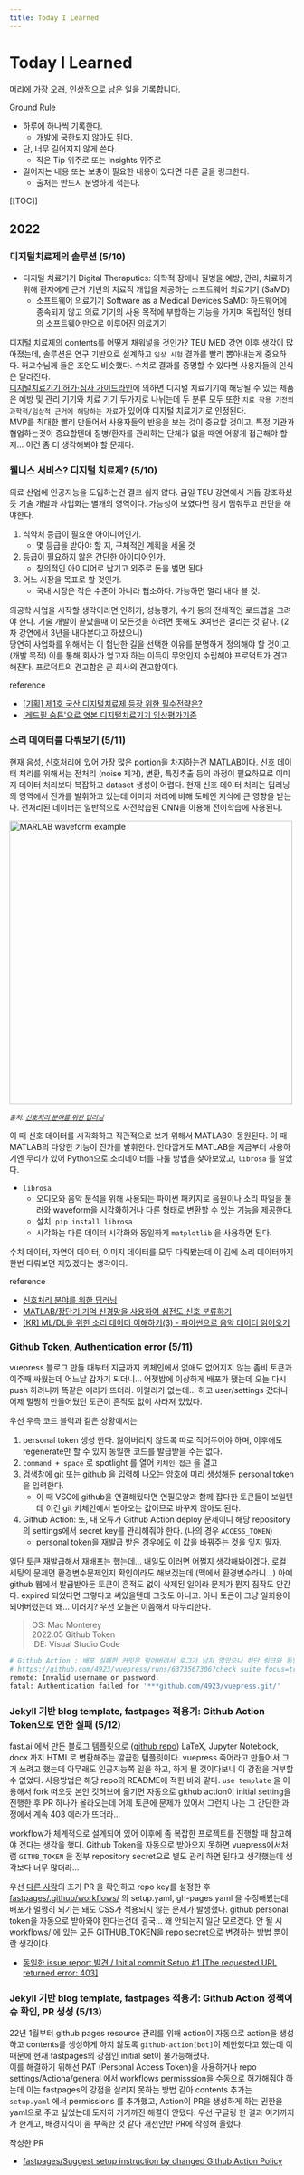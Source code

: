 ```yaml
---
title: Today I Learned
---
```


<Block>

# Today I Learned

머리에 가장 오래, 인상적으로 남은 일을 기록합니다.

<Example>

Ground Rule
- 하루에 하나씩 기록한다.
    - 개발에 국한되지 않아도 된다.
- 단, 너무 길어지지 않게 쓴다. 
    - 작은 Tip 위주로 또는 Insights 위주로
- 길어지는 내용 또는 보충이 필요한 내용이 있다면 다른 글을 링크한다.
    - 출처는 반드시 분명하게 적는다.

</Example>


[[TOC]]

</Block>
<Block>

## 2022

### 디지털치료제의 솔루션 (5/10)
- 디지털 치료기기 Digital Theraputics: 의학적 장애나 질병을 예방, 관리, 치료하기 위해 환자에게 근거 기반의 치료적 개입을 제공하는 소프트웨어 의료기기 (SaMD)
    - 소프트웨어 의료기기 Software as a Medical Devices SaMD: 하드웨어에 종속되지 않고 의료 기기의 사용 목적에 부합하는 기능을 가지며 독립적인 형태의 소프트웨어만으로 이루어진 의료기기

디지털 치료제의 contents를 어떻게 채워넣을 것인가? TEU MED 강연 이후 생각이 많아졌는데, 솔루션은 연구 기반으로 설계하고 `임상 시험` 결과를 빨리 뽑아내는게 중요하다. 허교수님께 들은 조언도 비슷했다. 수치로 결과를 증명할 수 있다면 사용자들의 인식은 달라진다.   
[디지털치료기기 허가·심사 가이드라인](https://www.mfds.go.kr/brd/m_1060/view.do?seq=14596&srchFr=&srchTo=&srchWord=&srchTp=0&itm_seq_1=0&itm_seq_2=0&multi_itm_seq=0&company_cd=&company_nm=&Data_stts_gubun=C1004&page=1)에 의하면 디지털 치료기기에 해당될 수 있는 제품은 예방 및 관리 기기와 치료 기기 두가지로 나뉘는데 두 분류 모두 
또한 `치료 작용 기전의 과학적/임상적 근거에 해당하는 자료`가 있어야 디지털 치료기기로 인정된다.  
MVP를 최대한 빨리 만들어서 사용자들의 반응을 보는 것이 중요할 것이고, 특정 기관과 협업하는것이 중요할텐데 질병/환자를 관리하는 단체가 없을 때엔 어떻게 접근해야 할 지... 이건 좀 더 생각해봐야 할 문제다.

</Block>
<Block>

### 웰니스 서비스? 디지털 치료제? (5/10)
의료 산업에 인공지능을 도입하는건 결코 쉽지 않다. 금일 TEU 강연에서 거듭 강조하셨듯 기술 개발과 사업화는 별개의 영역이다. 가능성이 보였다면 잠시 멈춰두고 판단을 해야한다.

1. 식약처 등급이 필요한 아이디어인가.
    - 몇 등급을 받아야 할 지, 구체적인 계획을 세울 것
2. 등급이 필요하지 않은 간단한 아이디어인가.
    - 창의적인 아이디어로 남기고 외주로 돈을 벌면 된다.
3. 어느 시장을 목표로 할 것인가.
    - 국내 시장은 작은 수준이 아니라 협소하다. 가능하면 멀리 내다 볼 것.

의공학 사업을 시작할 생각이라면 인허가, 성능평가, 수가 등의 전체적인 로드맵을 그려야 한다. 기술 개발이 끝났을때 이 모든것을 하려면 못해도 3여년은 걸리는 것 같다. (2차 강연에서 3년을 내다본다고 하셨으니)  
당연히 사업화를 위해서는 이 험난한 길을 선택한 이유를 분명하게 정의해야 할 것이고, (개발 목적) 이를 통해 회사가 얻고자 하는 이득이 무엇인지 수립해야 프로덕트가 견고해진다. 프로덕트의 견고함은 곧 회사의 견고함이다.

<Example>

reference

- [[기획] 제1호 국산 디지털치료제 등장 위한 필수전략은?](https://www.docdocdoc.co.kr/news/articleView.html?idxno=2018630)
- ['레드필 숨튼'으로 엿본 디지털치료기기 임상평가기준](http://www.hitnews.co.kr/news/articleView.html?idxno=35801)

</Example>

</Block>
<Block>

### 소리 데이터를 다뤄보기 (5/11)
현재 음성, 신호처리에 있어 가장 많은 portion을 차지하는건 MATLAB이다. 신호 데이터 처리를 위해서는 전처리 (noise 제거), 변환, 특징추출 등의 과정이 필요하므로 이미지 데이터 처리보다 복잡하고 dataset 생성이 어렵다. 현재 신호 데이터 처리는 딥러닝의 영역에서 진가를 발휘하고 있는데 이미지 처리에 비해 도메인 지식에 큰 영향을 받는다. 전처리된 데이터는 일반적으로 사전학습된 CNN을 이용해 전이학습에 사용된다. 

<img alt="MARLAB waveform example" src="https://user-images.githubusercontent.com/60145951/167857457-0bdfb59d-07d9-43ac-bef2-ee596a397765.png" width=500>

<small>*출처: [신호처리 분야를 위한 딥러닝](https://m.blog.naver.com/matlablove/221572734634)*</small>

이 때 신호 데이터를 시각화하고 직관적으로 보기 위해서 MATLAB이 동원된다. 이 때 MATLAB의 다양한 기능이 진가를 발휘한다. 안타깝게도 MATLAB을 지금부터 사용하기엔 무리가 있어 Python으로 소리데이터를 다룰 방법을 찾아보았고, `librosa` 를 알았다.

- `librosa`
    - 오디오와 음악 분석을 위해 사용되는 파이썬 패키지로 음원이나 소리 파일을 불러와 waveform을 시각화하거나 다른 형태로 변환할 수 있는 기능을 제공한다.
    - 설치: `pip install librosa`
    - 시각화는 다른 데이터 시각화와 동일하게 `matplotlib` 을 사용하면 된다.

수치 데이터, 자연어 데이터, 이미지 데이터를 모두 다뤄봤는데 이 김에 소리 데이터까지 한번 다뤄보면 재밌겠다는 생각이다.

<Example>

reference

- [신호처리 분야를 위한 딥러닝](https://m.blog.naver.com/matlablove/221572734634)
- [MATLAB/장단기 기억 신경망을 사용하여 심전도 신호 분류하기](https://kr.mathworks.com/help/signal/ug/classify-ecg-signals-using-long-short-term-memory-networks.html)
- [[KR] ML/DL을 위한 소리 데이터 이해하기(3) - 파이썬으로 음악 데이터 읽어오기](https://lucaseo.github.io/posts/2021-01-22-hands-on-preprocess-audio-data/)

</Example>

</Block>
<Block>

### Github Token, Authentication error (5/11)


vuepress 블로그 만들 때부터 지금까지 키체인에서 없애도 없어지지 않는 좀비 토큰과 이주째 싸웠는데 어느날 갑자기 되더니... 어젯밤에 이상하게 배포가 됐는데 오늘 다시 push 하려니까 똑같은 에러가 뜨더라. 이럴리가 없는데... 하고 user/settings 갔더니 어제 멀쩡히 만들어뒀던 토큰이 흔적도 없이 사라져 있었다.

우선 우측 코드 블럭과 같은 상황에서는

1. personal token 생성 한다. 잃어버리지 않도록 따로 적어두어야 하며, 이후에도 regenerate만 할 수 있지 동일한 코드를 발급받을 수는 없다.
2. `command + space` 로 spotlight 를 열어 `키체인 접근` 을 열고
3. 검색창에 git 또는 github 을 입력해 나오는 암호에 미리 생성해둔 personal token을 입력한다.
    - 이 때 VSC에 github을 연결해뒀다면 연필모양과 함께 잡다한 토큰들이 보일텐데 이건 git 키체인에서 받아오는 값이므로 바꾸지 않아도 된다.
4. Github Action: 또, 내 오류가 Github Action deploy 문제이니 해당 repository의 settings에서 secret key를 관리해줘야 한다. (나의 경우 `ACCESS_TOKEN`)
    - personal token을 재발급 받은 경우에도 이 값을 바꿔주는 것을 잊지 말자.

일단 토큰 재발급해서 재배포는 했는데... 내일도 이러면 어쩔지 생각해봐야겠다. 로컬 세팅의 문제면 환경변수문제인지 확인이라도 해보겠는데 (맥에서 환경변수라니...) 아예 github 웹에서 발급받아둔 토큰이 흔적도 없이 삭제된 일이라 문제가 뭔지 짐작도 안간다. expired 되었다면 그렇다고 써있을텐데 그것도 아니고. 아니 토큰이 그냥 일회용이 되어버렸는데 왜... 이러지? 우선 오늘은 이쯤해서 마무리한다.

<Example>

> OS: Mac Monterey  
> 2022.05 Github Token  
> IDE: Visual Studio Code

```bash
# Github Action : 배포 실패한 커밋은 덮어버려서 로그가 남지 않았으나 하단 링크와 동일한 상황
# https://github.com/4923/vuepress/runs/6373567306?check_suite_focus=true
remote: Invalid username or password.
fatal: Authentication failed for '***github.com/4923/vuepress.git/'
```
</Example>


</Block>
<Block>

### Jekyll 기반 blog template, fastpages 적용기: Github Action Token으로 인한 실패 (5/12)

fast.ai 에서 만든 블로그 템플릿으로 ([github repo](https://github.com/fastai/fastpages#writing-blog-posts-with-jupyter)) LaTeX, Jupyter Notebook, docx 까지 HTML로 변환해주는 깔끔한 템플릿이다. vuepress 죽어라고 만들어서 그거 쓰려고 했는데 아무래도 인공지능쪽 일을 하고, 하게 될 것이다보니 이 강점을 거부할 수 없었다. 사용방법은 해당 repo의 README에 적힌 바와 같다. `use template` 을 이용해서 fork 떠오듯 본인 깃허브에 옮기면 자동으로 github action이 initial setting을 진행한 후 PR 하나가 올라오는데 어제 토큰에 문제가 있어서 그런지 나는 그 간단한 과정에서 계속 403 에러가 뜨더라...

workflow가 체계적으로 설계되어 있어 이후에 좀 복잡한 프로젝트를 진행할 때 참고해야 겠다는 생각을 했다. Github Token을 자동으로 받아오지 못하면 vuepress에서처럼 `GITUB_TOKEN` 을 전부 repository secret으로 별도 관리 하면 된다고 생각했는데 생각보다 너무 많더라...

우선 [다른 사람](https://lucaseo.github.io/posts/2020-11-29-fastpages/)의 초기 PR 을 확인하고 repo key를 설정한 후 [fastpages/.github/workflows/](https://github.com/fastai/fastpages/tree/master/.github/workflows) 의 setup.yaml, gh-pages.yaml 을 수정해봤는데 배포가 멀쩡히 되기는 돼도 CSS가 적용되지 않는 문제가 발생했다. github personal token을 자동으로 받아와야 한다는건데 결국... 왜 안되는지 일단 모르겠다. 안 될 시 workflows/ 에 있는 모든 GITHUB_TOKEN을 repo secret으로 변경하는 방법 뿐이란 생각이다.

- [동일한 issue report 발견 / Initial commit Setup #1 [The requested URL returned error: 403]](https://github.com/fastai/fastpages/issues/640)

<Example>


</Example>


</Block>
<Block>

### Jekyll 기반 blog template, fastpages 적용기: Github Action 정책이슈 확인, PR 생성 (5/13)

22년 1월부터 github pages resource 관리를 위해 action이 자동으로 action을 생성하고 contents를 생성하게 하지 않도록 `github-action[bot]`이 제한했다고 했는데 이 때문에 현재 fastpages의 강점인 initial set이 불가능해졌다.   
이를 해결하기 위해선 PAT (Personal Access Token)을 사용하거나 repo settings/Actiona/general 에서 workflows permisssion을 수동으로 허가해줘야 하는데 이는 fastpages의 강점을 살리지 못하는 방법 같아 contents 추가는 `setup.yaml` 에서 permissions 를 추가했고, Action이 PR을 생성하게 하는 권한을 yaml으로 주고 싶었는데 도저히 거기까진 해결이 안됐다. 우선 구글링 한 결과 여기까지가 한계고, 배경지식이 좀 부족한 것 같아 개선안만 PR에 작성해 올렸다.


<Example>

작성한 PR

- [fastpages/Suggest setup instruction by changed Github Action Policy](https://github.com/fastai/fastpages/pull/642)

</Example>
